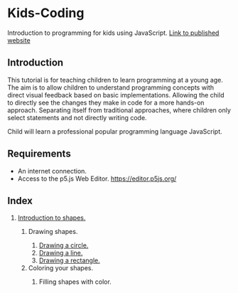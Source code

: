 # Kids-Coding
Introduction to programming for kids using JavaScript.
<a href="https://freak-a-zoid.github.io/Kids-Coding/">Link to published website</a>

## Introduction
This tutorial is for teaching children to learn programming at a young age. The aim is to allow children to understand programming concepts with direct visual feedback based on basic implementations. Allowing the child to directly see the changes they make in code for a more hands-on approach. Separating itself from traditional approaches, where children only select statements and not directly writing code.

Child will learn a professional popular programming language JavaScript.

## Requirements
- An internet connection.
- Access to the p5.js Web Editor. <a href="https://editor.p5js.org" target="_blank">https://editor.p5js.org/</a>

## Index
<ol>
    <li>
      <a href="/Kids-Coding/1.%20Introduction%20to%20shapes/" >Introduction to shapes.</a>
    </li>
    <ol>
        <li>
            Drawing shapes.
        </li>
        <ol>
          <li>
            <a href="/Kids-Coding/1.%20Introduction%20to%20shapes/Drawing%20shapes/1.1%20Drawing%20a%20circle">Drawing a circle.</a>
          </li>
          <li>
            <a href="/Kids-Coding/1.%20Introduction%20to%20shapes/Drawing%20shapes/1.2%20Drawing%20lines">Drawing a line.</a>
          </li>
          <li>
            <a href="/Kids-Coding/1.%20Introduction%20to%20shapes/Drawing%20shapes/1.3%20Drawing%20a%20rectangle">Drawing a rectangle.</a>
          </li>
        </ol>
        <li>
          Coloring your shapes.
        </li>
        <ol>
          <li>Filling shapes with color.</li>
        </ol>
    </ol>
</ol>

